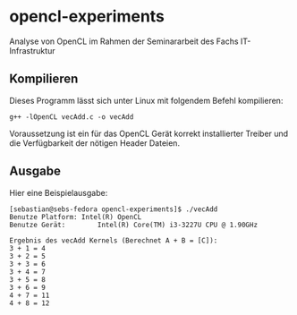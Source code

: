 # opencl-experiments
Analyse von OpenCL im Rahmen der Seminararbeit des Fachs IT-Infrastruktur

## Kompilieren
Dieses Programm lässt sich unter Linux mit folgendem Befehl kompilieren:

```g++ -lOpenCL vecAdd.c -o vecAdd```

Voraussetzung ist ein für das OpenCL Gerät korrekt installierter Treiber und
die Verfügbarkeit der nötigen Header Dateien.

## Ausgabe

Hier eine Beispielausgabe:

```
[sebastian@sebs-fedora opencl-experiments]$ ./vecAdd 
Benutze Platform: Intel(R) OpenCL
Benutze Gerät:        Intel(R) Core(TM) i3-3227U CPU @ 1.90GHz

Ergebnis des vecAdd Kernels (Berechnet A + B = [C]): 
3 + 1 = 4
3 + 2 = 5
3 + 3 = 6
3 + 4 = 7
3 + 5 = 8
3 + 6 = 9
4 + 7 = 11
4 + 8 = 12
```